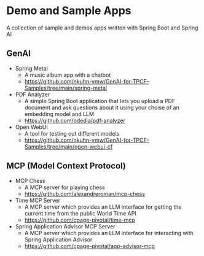 # Demo and Sample Apps

A collection of sample and demos apps written with Spring Boot and Spring AI

## GenAI
- Spring Metal
  - A music album app with a chatbot
  - https://github.com/nkuhn-vmw/GenAI-for-TPCF-Samples/tree/main/spring-metal
- PDF Analyzer
  - A simple Spring Boot application that lets you upload a PDF document and ask questions about it using your choise of an embedding model and LLM
  - https://github.com/odedia/pdf-analyzer 
- Open WebUI
  - A tool for testing out different models
  - https://github.com/nkuhn-vmw/GenAI-for-TPCF-Samples/tree/main/open-webui-cf 

## MCP (Model Context Protocol)
- MCP Chess
  - A MCP server for playing chess
  - https://github.com/alexandreroman/mcp-chess
- Time MCP Server
  - A MCP server which provides an LLM interface for getting the current time from the public World Time API 
  - https://github.com/cpage-pivotal/time-mcp
- Spring Application Advisor MCP Server
  - A MCP server which provides an LLM interface for interacting with Spring Application Advisor
  - https://github.com/cpage-pivotal/app-advisor-mcp 
